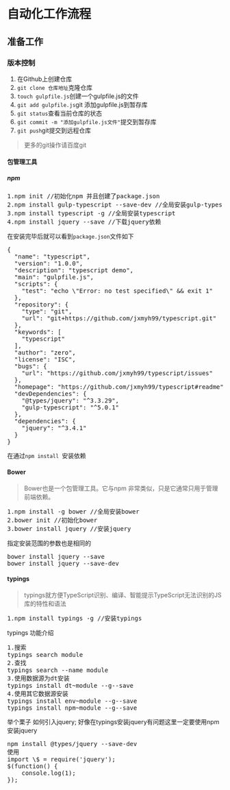 # 自动化工作流程

## 准备工作

### 版本控制

1. 在Github上创建仓库
2. <code>git clone 仓库地址</code>克隆仓库
3. <code>touch gulpfile.js</code>创建一个gulpfile.js的文件
4. <code>git add gulpfile.js</code>git 添加gulpfile.js到暂存库
5. <code>git status</code>查看当前仓库的状态
6. <code>git commit -m "添加gulpfile.js文件"</code>提交到暂存库
7. <code>git push</code>git提交到远程仓库

> 更多的git操作请百度git

#### 包管理工具
##### npm 
<pre>
1.npm init //初始化npm 并且创建了package.json
2.npm install gulp-typescript --save-dev //全局安装gulp-typescript
3.npm install typescript -g //全局安装typescript
4.npm install jquery --save //下载jquery依赖
</pre>
在安装完毕后就可以看到<code>package.json</code>文件如下
<pre>
{
  "name": "typescript",
  "version": "1.0.0",
  "description": "typescript demo",
  "main": "gulpfile.js",
  "scripts": {
    "test": "echo \"Error: no test specified\" && exit 1"
  },
  "repository": {
    "type": "git",
    "url": "git+https://github.com/jxmyh99/typescript.git"
  },
  "keywords": [
    "typescript"
  ],
  "author": "zero",
  "license": "ISC",
  "bugs": {
    "url": "https://github.com/jxmyh99/typescript/issues"
  },
  "homepage": "https://github.com/jxmyh99/typescript#readme",
  "devDependencies": {
    "@types/jquery": "^3.3.29",
    "gulp-typescript": "^5.0.1"
  },
  "dependencies": {
    "jquery": "^3.4.1"
  }
}
</pre>

在通过<code>npm install </code>安装依赖

#### Bower
> Bower也是一个包管理工具。它与npm 非常类似，只是它通常只用于管理前端依赖。
<pre>
1.npm install -g bower //全局安装bower
2.bower init //初始化bower
3.bower install jquery //安装jquery
</pre>

指定安装范围的参数也是相同的

<pre>
bower install jquery --save
bower install jquery --save-dev
</pre>

#### typings
> typings就方便TypeScript识别、编译、智能提示TypeScript无法识别的JS库的特性和语法

<pre>
1.npm install typings -g //安装typings
</pre>

typings 功能介绍
<pre>
1.搜索
typings search module
2.查找 
typings search --name module
3.使用数据源为dt安装
typings install dt~module --g--save
4.使用其它数据源安装
typings install env~module --g--save
typings install npm~module --g--save
</pre>

举个栗子
如何引入jquery;
好像在typings安装jquery有问题这里一定要使用npm安装jquery
<pre>
npm install @types/jquery --save-dev
使用
import \$ = require('jquery');
$(function() {
	console.log(1);
});
</pre>